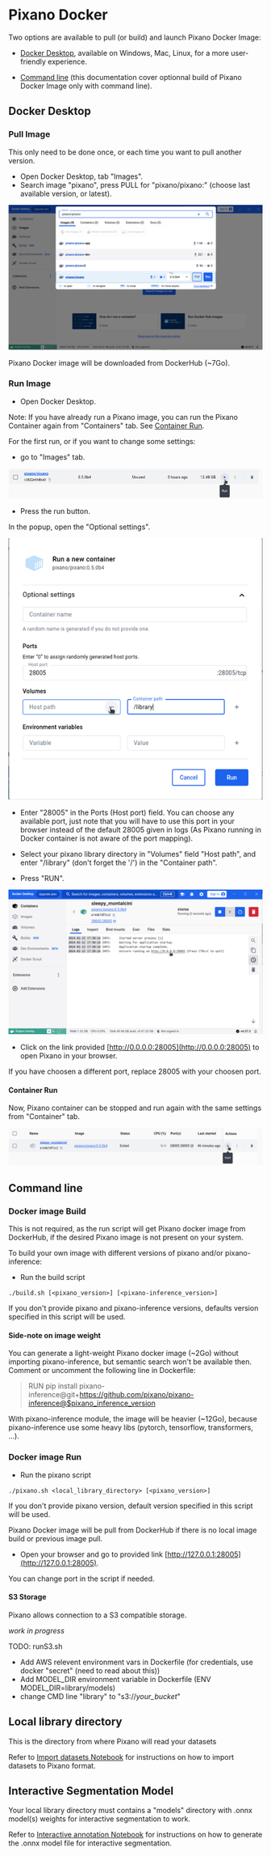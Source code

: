 # Pixano Docker

Two options are available to pull (or build) and launch Pixano Docker Image:

- [Docker Desktop](https://www.docker.com/products/docker-desktop), available on Windows, Mac, Linux, for a more user-friendly experience.

- [Command line](#command-line) (this documentation cover optionnal build of Pixano Docker Image only with command line).


## Docker Desktop

### Pull Image

This only need to be done once, or each time you want to pull another version.

- Open Docker Desktop, tab "Images".
- Search image "pixano", press PULL for "pixano/pixano:<version>" (choose last available version, or latest).

![docker explore search image](assets/search-image.png)

Pixano Docker image will be downloaded from DockerHub (~7Go).

### Run Image

- Open Docker Desktop.

Note: If you have already run a Pixano image, you can run the Pixano Container again from "Containers" tab. See [Container Run](#container-run).

For the first run, or if you want to change some settings:
 - go to "Images" tab.

![run pixano image](assets/run-image.png)

- Press the run button.

In the popup, open the "Optional settings".

![settings](assets/settings.png)

- Enter "28005" in the Ports (Host port) field. You can choose any available port, just note that you will have to use this port in your browser instead of the default 28005 given in logs (As Pixano running in Docker container is not aware of the port mapping).

- Select your pixano library directory in "Volumes" field "Host path", and enter "/library" (don't forget the '/') in the "Container path".

- Press "RUN".

![logs: pixano instance link](assets/logs-pixano-link.png)

- Click on the link provided [http://0.0.0.0:28005](http://0.0.0.0:28005) to open Pixano in your browser.

If you have choosen a different port, replace 28005 with your choosen port.

#### Container Run

Now, Pixano container can be stopped and run again with the same settings from "Container" tab.

![container run](assets/container-run.png)

## Command line

### Docker image Build

This is not required, as the run script will get Pixano docker image from DockerHub, if the desired Pixano image is not present on your system.

To build your own image with different versions of pixano and/or pixano-inference:

- Run the build script
```
./build.sh [<pixano_version>] [<pixano-inference_version>]
```

If you don't provide pixano and pixano-inference versions, defaults version specified in this script will be used.

#### Side-note on image weight

You can generate a light-weight Pixano docker image (~2Go) without importing pixano-inference, but semantic search won't be available then.
Comment or uncomment the following line in Dockerfile:

> RUN pip install pixano-inference@git+https://github.com/pixano/pixano-inference@$pixano_inference_version

With pixano-inference module, the image will be heavier (~12Go), because pixano-inference use some heavy libs (pytorch, tensorflow, transformers, ...).

### Docker image Run

- Run the pixano script
```
./pixano.sh <local_library_directory> [<pixano_version>]
```
If you don't provide pixano version, default version specified in this script will be used.

Pixano Docker image will be pull from DockerHub if there is no local image build or previous image pull.

- Open your browser and go to provided link [http://127.0.0.1:28005](http://127.0.0.1:28005).

You can change port in the script if needed.

#### S3 Storage

Pixano allows connection to a S3 compatible storage.

*work in progress*

 TODO: runS3.sh

- Add AWS relevent environment vars in Dockerfile (for credentials, use docker "secret" (need to read about this))
- Add MODEL_DIR environment variable in Dockerfile (ENV MODEL_DIR=library/models)
- change CMD line "library" to "s3://*your_bucket*"

## Local library directory

This is the directory from where Pixano will read your datasets

Refer to [Import datasets Notebook](https://github.com/pixano/pixano/blob/main/notebooks/datasets/import_dataset.ipynb) for instructions on how to import datasets to Pixano format.

## Interactive Segmentation Model

Your local library directory must contains a "models" directory with .onnx model(s) weights for interactive segmentation to work.

Refer to [Interactive annotation Notebook](https://github.com/pixano/pixano/blob/develop/notebooks/models/interactive_annotation.ipynb) for instructions on how to generate the .onnx model file for interactive segmentation.


